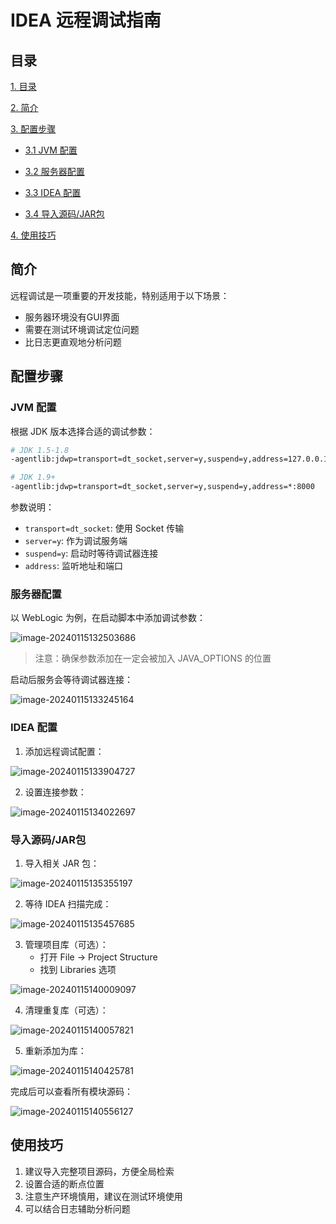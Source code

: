 # IDEA 远程调试指南

## 目录

[1. 目录](#目录)

[2. 简介](#简介)

[3. 配置步骤](#配置步骤)

- [3.1 JVM 配置](#jvm-配置)

- [3.2 服务器配置](#服务器配置)

- [3.3 IDEA 配置](#idea-配置)

- [3.4 导入源码/JAR包](#导入源码jar包)

[4. 使用技巧](#使用技巧)



## 简介

远程调试是一项重要的开发技能，特别适用于以下场景：
- 服务器环境没有GUI界面
- 需要在测试环境调试定位问题
- 比日志更直观地分析问题

## 配置步骤

### JVM 配置

根据 JDK 版本选择合适的调试参数：

```bash
# JDK 1.5-1.8
-agentlib:jdwp=transport=dt_socket,server=y,suspend=y,address=127.0.0.1:8000

# JDK 1.9+
-agentlib:jdwp=transport=dt_socket,server=y,suspend=y,address=*:8000
```

参数说明：
- `transport=dt_socket`: 使用 Socket 传输
- `server=y`: 作为调试服务端
- `suspend=y`: 启动时等待调试器连接
- `address`: 监听地址和端口

### 服务器配置

以 WebLogic 为例，在启动脚本中添加调试参数：

![image-20240115132503686](./imgs/image-20240115132503686.png)

> 注意：确保参数添加在一定会被加入 JAVA_OPTIONS 的位置

启动后服务会等待调试器连接：

![image-20240115133245164](./imgs/image-20240115133245164.png)

### IDEA 配置

1. 添加远程调试配置：

![image-20240115133904727](./imgs/image-20240115133904727.png)

2. 设置连接参数：

![image-20240115134022697](./imgs/image-20240115134022697.png)

### 导入源码/JAR包

1. 导入相关 JAR 包：

![image-20240115135355197](./imgs/image-20240115135355197.png)

2. 等待 IDEA 扫描完成：

![image-20240115135457685](./imgs/image-20240115135457685.png)

3. 管理项目库（可选）：
   - 打开 File -> Project Structure
   - 找到 Libraries 选项

![image-20240115140009097](./imgs/image-20240115140009097.png)

4. 清理重复库（可选）：

![image-20240115140057821](./imgs/image-20240115140057821.png)

5. 重新添加为库：

![image-20240115140425781](./imgs/image-20240115140425781.png)

完成后可以查看所有模块源码：

![image-20240115140556127](./imgs/image-20240115140556127.png)

## 使用技巧

1. 建议导入完整项目源码，方便全局检索
2. 设置合适的断点位置
3. 注意生产环境慎用，建议在测试环境使用
4. 可以结合日志辅助分析问题